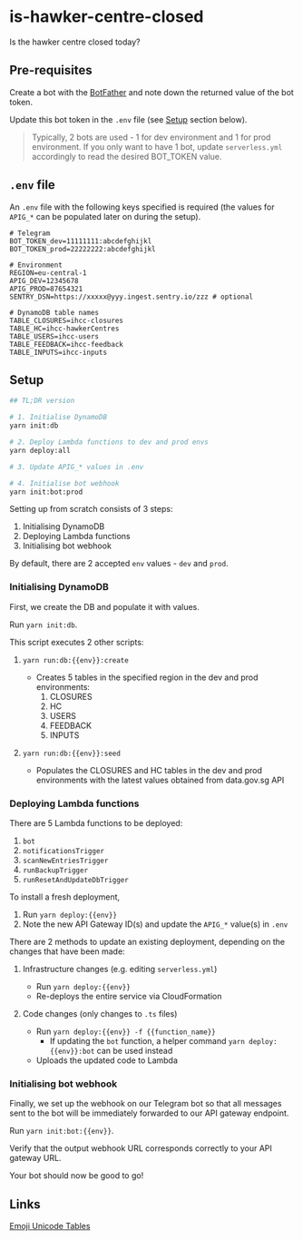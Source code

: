 # is-hawker-centre-closed

Is the hawker centre closed today?

## Pre-requisites

Create a bot with the [BotFather](https://t.me/botfather) and note down the returned value of the bot token.

Update this bot token in the `.env` file (see [Setup](#setup) section below).

> Typically, 2 bots are used - 1 for dev environment and 1 for prod environment.
> If you only want to have 1 bot, update `serverless.yml` accordingly to read the desired BOT_TOKEN value.

## `.env` file

An `.env` file with the following keys specified is required (the values for `APIG_*` can be populated later on during the setup).

```
# Telegram
BOT_TOKEN_dev=11111111:abcdefghijkl
BOT_TOKEN_prod=22222222:abcdefghijkl

# Environment
REGION=eu-central-1
APIG_DEV=12345678
APIG_PROD=87654321
SENTRY_DSN=https://xxxxx@yyy.ingest.sentry.io/zzz # optional

# DynamoDB table names
TABLE_CLOSURES=ihcc-closures
TABLE_HC=ihcc-hawkerCentres
TABLE_USERS=ihcc-users
TABLE_FEEDBACK=ihcc-feedback
TABLE_INPUTS=ihcc-inputs
```

## Setup

```bash
## TL;DR version

# 1. Initialise DynamoDB
yarn init:db

# 2. Deploy Lambda functions to dev and prod envs
yarn deploy:all

# 3. Update APIG_* values in .env

# 4. Initialise bot webhook
yarn init:bot:prod
```

Setting up from scratch consists of 3 steps:

1. Initialising DynamoDB
1. Deploying Lambda functions
1. Initialising bot webhook

By default, there are 2 accepted `env` values - `dev` and `prod`.

### Initialising DynamoDB

First, we create the DB and populate it with values.

Run `yarn init:db`.

This script executes 2 other scripts:

1. `yarn run:db:{{env}}:create`

   - Creates 5 tables in the specified region in the dev and prod environments:
     1. CLOSURES
     1. HC
     1. USERS
     1. FEEDBACK
     1. INPUTS

2. `yarn run:db:{{env}}:seed`

   - Populates the CLOSURES and HC tables in the dev and prod environments with the latest values obtained from data.gov.sg API

### Deploying Lambda functions

There are 5 Lambda functions to be deployed:

1. `bot`
1. `notificationsTrigger`
1. `scanNewEntriesTrigger`
1. `runBackupTrigger`
1. `runResetAndUpdateDbTrigger`

To install a fresh deployment,

1. Run `yarn deploy:{{env}}`
1. Note the new API Gateway ID(s) and update the `APIG_*` value(s) in `.env`

There are 2 methods to update an existing deployment, depending on the changes that have been made:

1. Infrastructure changes (e.g. editing `serverless.yml`)

   - Run `yarn deploy:{{env}}`
   - Re-deploys the entire service via CloudFormation

1. Code changes (only changes to `.ts` files)

   - Run `yarn deploy:{{env}} -f {{function_name}}`
     - If updating the `bot` function, a helper command `yarn deploy:{{env}}:bot` can be used instead
   - Uploads the updated code to Lambda

### Initialising bot webhook

Finally, we set up the webhook on our Telegram bot so that all messages sent to the bot will be immediately forwarded to our API gateway endpoint.

Run `yarn init:bot:{{env}}`.

Verify that the output webhook URL corresponds correctly to your API gateway URL.

Your bot should now be good to go!

## Links

[Emoji Unicode Tables](https://apps.timwhitlock.info/emoji/tables/unicode)
